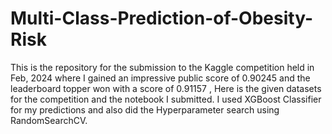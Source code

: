 # Multi-Class-Prediction-of-Obesity-Risk
This is the repository for the submission to the Kaggle competition held in Feb, 2024 where I gained an impressive public score of 0.90245 and the leaderboard topper won with a score of 0.91157 , Here is the given datasets for the competition and the notebook I submitted. I used XGBoost Classifier for my predictions and also did the Hyperparameter search using RandomSearchCV.
